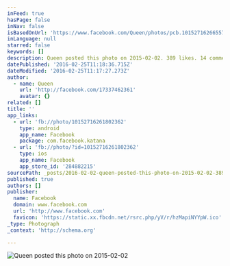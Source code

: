 ```yaml
---
inFeed: true
hasPage: false
inNav: false
isBasedOnUrl: 'https://www.facebook.com/Queen/photos/pcb.10152716266557362/10152716261802362/?type=3&theater'
inLanguage: null
starred: false
keywords: []
description: Queen posted this photo on 2015-02-02. 389 likes. 14 comments. 3 shares.
datePublished: '2016-02-25T11:18:36.715Z'
dateModified: '2016-02-25T11:17:27.273Z'
author:
  - name: Queen
    url: 'http://facebook.com/17337462361'
    avatar: {}
related: []
title: ''
app_links:
  - url: 'fb://photo/10152716261802362'
    type: android
    app_name: Facebook
    package: com.facebook.katana
  - url: 'fb://photo/?id=10152716261802362'
    type: ios
    app_name: Facebook
    app_store_id: '284882215'
sourcePath: _posts/2016-02-02-queen-posted-this-photo-on-2015-02-02-389-likes-14-comment.md
published: true
authors: []
publisher:
  name: Facebook
  domain: www.facebook.com
  url: 'http://www.facebook.com'
  favicon: 'https://static.xx.fbcdn.net/rsrc.php/yV/r/hzMapiNYYpW.ico'
_type: Photograph
_context: 'http://schema.org'

---
```

![Queen posted this photo on 2015-02-02](https://s3-us-west-2.amazonaws.com/the-grid-img/p/7bec1a45ec84eedc033eb237892ffc85f6c4e428.jpg)